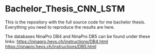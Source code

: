 # Bachelor_Thesis_CNN_LSTM

This is the repository with the full source code for me bachelor thesis.
Everything you need to reproduce the results are here.

The databases NinaPro DB4 and NinaPro DB5 can be found under these links:
https://ninapro.hevs.ch/instructions/DB4.html
https://ninapro.hevs.ch/instructions/DB5.html
